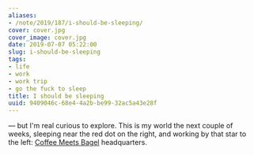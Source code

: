 ```yaml
---
aliases:
- /note/2019/187/i-should-be-sleeping/
cover: cover.jpg
cover_image: cover.jpg
date: 2019-07-07 05:22:00
slug: i-should-be-sleeping
tags:
- life
- work
- work trip
- go the fuck to sleep
title: I should be sleeping
uuid: 9409046c-68e4-4a2b-be99-32ac5a43e28f
---
```


— but I'm real curious to explore. This is my world the next couple of weeks,
sleeping near the red dot on the right, and working by that star to the left:
[Coffee Meets Bagel][] headquarters.

[Coffee Meets Bagel]: https://coffeemeetsbagel.com/